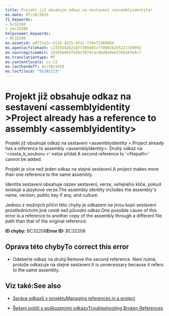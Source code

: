 ```yaml
---
title: Projekt již obsahuje odkaz na sestavení <assemblyidentity>
ms.date: 07/20/2015
f1_keywords:
- bc32208
- vbc32208
helpviewer_keywords:
- BC32208
ms.assetid: a9f73a2c-5135-4315-bf2c-710ef216095d
ms.openlocfilehash: c2335b42b21bf7388405cf7000262b52217d9992
ms.sourcegitcommit: 14355b4b2fe5bcf874cac96d0a9e6376b567e4c7
ms.translationtype: MT
ms.contentlocale: cs-CZ
ms.lasthandoff: 01/30/2019
ms.locfileid: "55281213"
---
```

# <a name="project-already-has-a-reference-to-assembly-assemblyidentity"></a><span data-ttu-id="83bee-102">Projekt již obsahuje odkaz na sestavení \<assemblyidentity ></span><span class="sxs-lookup"><span data-stu-id="83bee-102">Project already has a reference to assembly \<assemblyidentity></span></span>
<span data-ttu-id="83bee-103">Projekt již obsahuje odkaz na sestavení \<assemblyidentity >.</span><span class="sxs-lookup"><span data-stu-id="83bee-103">Project already has a reference to assembly \<assemblyidentity>.</span></span> <span data-ttu-id="83bee-104">Druhý odkaz na '\<cesta_k_souboru >' nelze přidat.</span><span class="sxs-lookup"><span data-stu-id="83bee-104">A second reference to '\<filepath>' cannot be added.</span></span>  
  
 <span data-ttu-id="83bee-105">Projekt je více než jeden odkaz na stejné sestavení.</span><span class="sxs-lookup"><span data-stu-id="83bee-105">A project makes more than one reference to the same assembly.</span></span>  
  
 <span data-ttu-id="83bee-106">Identita sestavení obsahuje název sestavení, verze, veřejného klíče, pokud existuje a jazykové verze.</span><span class="sxs-lookup"><span data-stu-id="83bee-106">The assembly identity includes the assembly's name, version, public key if any, and culture.</span></span>  
  
 <span data-ttu-id="83bee-107">Jednou z možných příčin této chyby je odkazem na jinou kopii sestavení prostřednictvím jiné cestě než původní odkaz.</span><span class="sxs-lookup"><span data-stu-id="83bee-107">One possible cause of this error is a reference to another copy of the assembly through a different file path than that of the original reference.</span></span>  
  
 <span data-ttu-id="83bee-108">**ID chyby:** BC32208</span><span class="sxs-lookup"><span data-stu-id="83bee-108">**Error ID:** BC32208</span></span>  
  
## <a name="to-correct-this-error"></a><span data-ttu-id="83bee-109">Oprava této chyby</span><span class="sxs-lookup"><span data-stu-id="83bee-109">To correct this error</span></span>  
  
-   <span data-ttu-id="83bee-110">Odeberte odkaz na druhý.</span><span class="sxs-lookup"><span data-stu-id="83bee-110">Remove the second reference.</span></span> <span data-ttu-id="83bee-111">Není nutné, protože odkazuje na stejné sestavení.</span><span class="sxs-lookup"><span data-stu-id="83bee-111">It is unnecessary because it refers to the same assembly.</span></span>  
  
## <a name="see-also"></a><span data-ttu-id="83bee-112">Viz také:</span><span class="sxs-lookup"><span data-stu-id="83bee-112">See also</span></span>
- [<span data-ttu-id="83bee-113">Správa odkazů v projektu</span><span class="sxs-lookup"><span data-stu-id="83bee-113">Managing references in a project</span></span>](/visualstudio/ide/managing-references-in-a-project)

- [<span data-ttu-id="83bee-114">Řešení potíží s poškozenými odkazy</span><span class="sxs-lookup"><span data-stu-id="83bee-114">Troubleshooting Broken References</span></span>](/visualstudio/ide/troubleshooting-broken-references)
